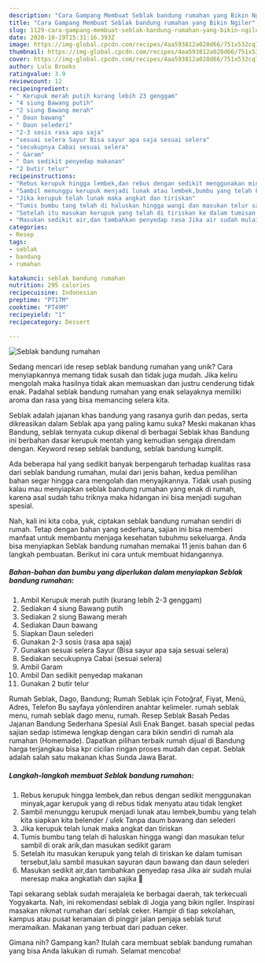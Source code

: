 ```yaml
---
description: "Cara Gampang Membuat Seblak bandung rumahan yang Bikin Ngiler"
title: "Cara Gampang Membuat Seblak bandung rumahan yang Bikin Ngiler"
slug: 1129-cara-gampang-membuat-seblak-bandung-rumahan-yang-bikin-ngiler
date: 2020-10-19T15:31:16.393Z
image: https://img-global.cpcdn.com/recipes/4aa593812a028d66/751x532cq70/seblak-bandung-rumahan-foto-resep-utama.jpg
thumbnail: https://img-global.cpcdn.com/recipes/4aa593812a028d66/751x532cq70/seblak-bandung-rumahan-foto-resep-utama.jpg
cover: https://img-global.cpcdn.com/recipes/4aa593812a028d66/751x532cq70/seblak-bandung-rumahan-foto-resep-utama.jpg
author: Lulu Brooks
ratingvalue: 3.9
reviewcount: 12
recipeingredient:
- " Kerupuk merah putih kurang lebih 23 genggam"
- "4 siung Bawang putih"
- "2 siung Bawang merah"
- " Daun bawang"
- " Daun selederi"
- "2-3 sosis rasa apa saja"
- "sesuai selera Sayur Bisa sayur apa saja sesuai selera"
- "secukupnya Cabai sesuai selera"
- " Garam"
- " Dan sedikit penyedap makanan"
- "2 butir telur"
recipeinstructions:
- "Rebus kerupuk hingga lembek,dan rebus dengan sedikit menggunakan minyak,agar kerupuk yang di rebus tidak menyatu atau tidak lengket"
- "Sambil menunggu kerupuk menjadi lunak atau lembek,bumbu yang telah kita siapkan kita belender / ulek Tanpa daum bawang dan selederi"
- "Jika kerupuk telah lunak maka angkat dan tiriskan"
- "Tumis bumbu tang telah di haluskan hingga wangi dan masukan telur sambil di orak arik,dan masukan sedikit garam"
- "Setelah itu masukan kerupuk yang telah di tiriskan ke dalam tumisan tersebut,lalu sambil masukan sayuran daun bawang dan daun selederi"
- "Masukan sedikit air,dan tambahkan penyedap rasa Jika air sudah mulai meresap maka angkatlah dan sajika 🤗"
categories:
- Resep
tags:
- seblak
- bandung
- rumahan

katakunci: seblak bandung rumahan 
nutrition: 295 calories
recipecuisine: Indonesian
preptime: "PT17M"
cooktime: "PT49M"
recipeyield: "1"
recipecategory: Dessert

---
```



![Seblak bandung rumahan](https://img-global.cpcdn.com/recipes/4aa593812a028d66/751x532cq70/seblak-bandung-rumahan-foto-resep-utama.jpg)

Sedang mencari ide resep seblak bandung rumahan yang unik? Cara menyiapkannya memang tidak susah dan tidak juga mudah. Jika keliru mengolah maka hasilnya tidak akan memuaskan dan justru cenderung tidak enak. Padahal seblak bandung rumahan yang enak selayaknya memiliki aroma dan rasa yang bisa memancing selera kita.

Seblak adalah jajanan khas bandung yang rasanya gurih dan pedas, serta dikreasikan dalam Seblak apa yang paling kamu suka? Meski makanan khas Bandung, seblak ternyata cukup dikenal di berbagai Seblak khas Bandung ini berbahan dasar kerupuk mentah yang kemudian sengaja direndam dengan. Keyword resep seblak bandung, seblak bandung kumplit.

Ada beberapa hal yang sedikit banyak berpengaruh terhadap kualitas rasa dari seblak bandung rumahan, mulai dari jenis bahan, kedua pemilihan bahan segar hingga cara mengolah dan menyajikannya. Tidak usah pusing kalau mau menyiapkan seblak bandung rumahan yang enak di rumah, karena asal sudah tahu triknya maka hidangan ini bisa menjadi suguhan spesial.


Nah, kali ini kita coba, yuk, ciptakan seblak bandung rumahan sendiri di rumah. Tetap dengan bahan yang sederhana, sajian ini bisa memberi manfaat untuk membantu menjaga kesehatan tubuhmu sekeluarga. Anda bisa menyiapkan Seblak bandung rumahan memakai 11 jenis bahan dan 6 langkah pembuatan. Berikut ini cara untuk membuat hidangannya.

<!--inarticleads1-->

##### Bahan-bahan dan bumbu yang diperlukan dalam menyiapkan Seblak bandung rumahan:

1. Ambil  Kerupuk merah putih (kurang lebih 2-3 genggam)
1. Sediakan 4 siung Bawang putih
1. Sediakan 2 siung Bawang merah
1. Sediakan  Daun bawang
1. Siapkan  Daun selederi
1. Gunakan 2-3 sosis (rasa apa saja)
1. Gunakan sesuai selera Sayur (Bisa sayur apa saja sesuai selera)
1. Sediakan secukupnya Cabai (sesuai selera)
1. Ambil  Garam
1. Ambil  Dan sedikit penyedap makanan
1. Gunakan 2 butir telur


Rumah Seblak, Dago, Bandung; Rumah Seblak için Fotoğraf, Fiyat, Menü, Adres, Telefon Bu sayfaya yönlendiren anahtar kelimeler. rumah seblak menu, rumah seblak dago menu, rumah. Resep Seblak Basah Pedas Jajanan Bandung Sederhana Spesial Asli Enak Banget. basah special pedas sajian sedap istimewa lengkap dengan cara bikin sendiri di rumah ala rumahan (Homemade). Dapatkan pilihan terbaik rumah dijual di Bandung harga terjangkau bisa kpr cicilan ringan proses mudah dan cepat. Seblak adalah salah satu makanan khas Sunda Jawa Barat. 

<!--inarticleads2-->

##### Langkah-langkah membuat Seblak bandung rumahan:

1. Rebus kerupuk hingga lembek,dan rebus dengan sedikit menggunakan minyak,agar kerupuk yang di rebus tidak menyatu atau tidak lengket
1. Sambil menunggu kerupuk menjadi lunak atau lembek,bumbu yang telah kita siapkan kita belender / ulek Tanpa daum bawang dan selederi
1. Jika kerupuk telah lunak maka angkat dan tiriskan
1. Tumis bumbu tang telah di haluskan hingga wangi dan masukan telur sambil di orak arik,dan masukan sedikit garam
1. Setelah itu masukan kerupuk yang telah di tiriskan ke dalam tumisan tersebut,lalu sambil masukan sayuran daun bawang dan daun selederi
1. Masukan sedikit air,dan tambahkan penyedap rasa Jika air sudah mulai meresap maka angkatlah dan sajika 🤗


Tapi sekarang seblak sudah merajalela ke berbagai daerah, tak terkecuali Yogyakarta. Nah, ini rekomendasi seblak di Jogja yang bikin ngiler. Inspirasi masakan nikmat rumahan dari seblak ceker. Hampir di tiap sekolahan, kampus atau pusat keramaian di pinggir jalan penjaja seblak turut meramaikan. Makanan yang terbuat dari paduan ceker. 

Gimana nih? Gampang kan? Itulah cara membuat seblak bandung rumahan yang bisa Anda lakukan di rumah. Selamat mencoba!
